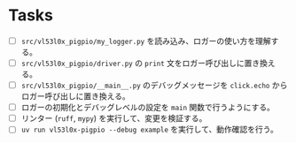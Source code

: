 # Tasks

- [ ] `src/vl53l0x_pigpio/my_logger.py` を読み込み、ロガーの使い方を理解する。
- [ ] `src/vl53l0x_pigpio/driver.py` の `print` 文をロガー呼び出しに置き換える。
- [ ] `src/vl53l0x_pigpio/__main__.py` のデバッグメッセージを `click.echo` からロガー呼び出しに置き換える。
- [ ] ロガーの初期化とデバッグレベルの設定を `main` 関数で行うようにする。
- [ ] リンター (`ruff`, `mypy`) を実行して、変更を検証する。
- [ ] `uv run vl53l0x-pigpio --debug example` を実行して、動作確認を行う。
